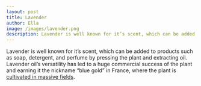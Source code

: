 ```yaml
---
layout: post
title: Lavender
author: Ella
image: /images/lavender.png
description: Lavender is well known for it’s scent, which can be added to products such as soap, detergent
---
```


Lavender is well known for it’s scent, which can be added to products such as soap, detergent, and perfume by pressing the plant and extracting oil. Lavender oil’s versatility has led to a huge commercial success of the plant and earning it the nickname “blue gold” in France, where the plant is [cultivated in massive fields](https://www.provenceguide.co.uk/explore/lavender-38-1.html).   
